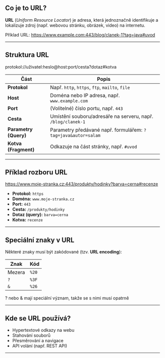 ## Co je to URL?

**URL** (*Uniform Resource Locator*) je adresa, která jednoznačně identifikuje a lokalizuje zdroj (např. webovou stránku, obrázek, video) na internetu.

Příklad URL:
https://www.example.com:443/blog/clanek-1?tag=java#uvod

---

## Struktura URL

protokol://uživatel:heslo@host:port/cesta?dotaz#kotva


| Část        | Popis                                                                 |
|-------------|-----------------------------------------------------------------------|
| **Protokol**| Např. `http`, `https`, `ftp`, `mailto`, `file`             |
| **Host**    | Doména nebo IP adresa, např. `www.example.com`                       |
| **Port**    | (Volitelné) číslo portu, např. `443`                                 |
| **Cesta**   | Umístění souboru/adresáře na serveru, např. `/blog/clanek-1`         |
| **Parametry (Query)** | Parametry předávané např. formulářem: `?tag=java&autor=salam` |
| **Kotva (Fragment)** | Odkazuje na část stránky, např. `#uvod`                     |

---

## Příklad rozboru URL

https://www.moje-stranka.cz:443/produkty/hodinky?barva=cerna#recenze


- **Protokol:** `https`
- **Doména:** `www.moje-stranka.cz`
- **Port:** `443`
- **Cesta:** `/produkty/hodinky`
- **Dotaz (query):** `barva=cerna`
- **Kotva:** `recenze`

---

## Speciální znaky v URL

Některé znaky musí být zakódované (tzv. **URL encoding**):

| Znak | Kód  |
|------|------|
| Mezera | `%20` |
| `?`   | `%3F` |
| `&`   | `%26` |
? nebo & mají speciální význam, takže se s nimi musí opatrně



---

## Kde se URL používá?

- Hypertextové odkazy na webu
- Stahování souborů
- Přesměrování a navigace
- API volání (např. REST API)

---


